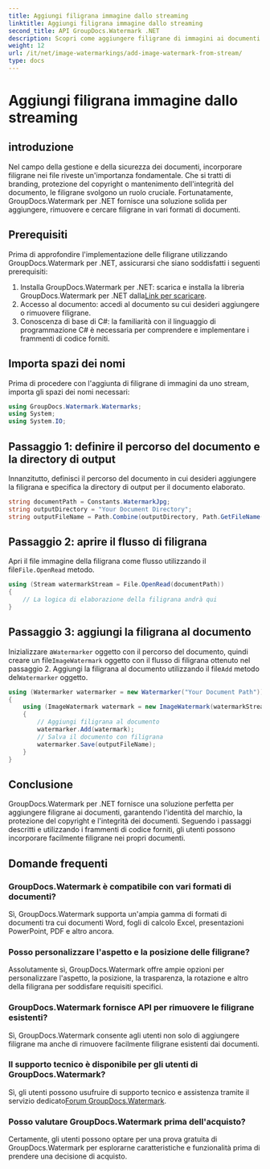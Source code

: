 ```yaml
---
title: Aggiungi filigrana immagine dallo streaming
linktitle: Aggiungi filigrana immagine dallo streaming
second_title: API GroupDocs.Watermark .NET
description: Scopri come aggiungere filigrane di immagini ai documenti utilizzando GroupDocs.Watermark per .NET. Segui la nostra guida passo passo per un'integrazione perfetta della filigrana.
weight: 12
url: /it/net/image-watermarkings/add-image-watermark-from-stream/
type: docs
---
```

# Aggiungi filigrana immagine dallo streaming

## introduzione
Nel campo della gestione e della sicurezza dei documenti, incorporare filigrane nei file riveste un'importanza fondamentale. Che si tratti di branding, protezione del copyright o mantenimento dell'integrità del documento, le filigrane svolgono un ruolo cruciale. Fortunatamente, GroupDocs.Watermark per .NET fornisce una soluzione solida per aggiungere, rimuovere e cercare filigrane in vari formati di documenti.
## Prerequisiti
Prima di approfondire l'implementazione delle filigrane utilizzando GroupDocs.Watermark per .NET, assicurarsi che siano soddisfatti i seguenti prerequisiti:
1.  Installa GroupDocs.Watermark per .NET: scarica e installa la libreria GroupDocs.Watermark per .NET dalla[Link per scaricare](https://releases.groupdocs.com/Watermark/net/).
2. Accesso al documento: accedi al documento su cui desideri aggiungere o rimuovere filigrane.
3. Conoscenza di base di C#: la familiarità con il linguaggio di programmazione C# è necessaria per comprendere e implementare i frammenti di codice forniti.

## Importa spazi dei nomi
Prima di procedere con l'aggiunta di filigrane di immagini da uno stream, importa gli spazi dei nomi necessari:
```csharp
using GroupDocs.Watermark.Watermarks;
using System;
using System.IO;
```

## Passaggio 1: definire il percorso del documento e la directory di output
Innanzitutto, definisci il percorso del documento in cui desideri aggiungere la filigrana e specifica la directory di output per il documento elaborato.
```csharp
string documentPath = Constants.WatermarkJpg;
string outputDirectory = "Your Document Directory";
string outputFileName = Path.Combine(outputDirectory, Path.GetFileName(documentPath));
```
## Passaggio 2: aprire il flusso di filigrana
 Apri il file immagine della filigrana come flusso utilizzando il file`File.OpenRead` metodo.
```csharp
using (Stream watermarkStream = File.OpenRead(documentPath))
{
    // La logica di elaborazione della filigrana andrà qui
}
```
## Passaggio 3: aggiungi la filigrana al documento
 Inizializzare a`Watermarker` oggetto con il percorso del documento, quindi creare un file`ImageWatermark` oggetto con il flusso di filigrana ottenuto nel passaggio 2. Aggiungi la filigrana al documento utilizzando il file`Add` metodo del`Watermarker` oggetto.
```csharp
using (Watermarker watermarker = new Watermarker("Your Document Path"))
{
    using (ImageWatermark watermark = new ImageWatermark(watermarkStream))
    {
        // Aggiungi filigrana al documento
        watermarker.Add(watermark);
        // Salva il documento con filigrana
        watermarker.Save(outputFileName);
    }
}
```

## Conclusione
GroupDocs.Watermark per .NET fornisce una soluzione perfetta per aggiungere filigrane ai documenti, garantendo l'identità del marchio, la protezione del copyright e l'integrità dei documenti. Seguendo i passaggi descritti e utilizzando i frammenti di codice forniti, gli utenti possono incorporare facilmente filigrane nei propri documenti.
## Domande frequenti
### GroupDocs.Watermark è compatibile con vari formati di documenti?
Sì, GroupDocs.Watermark supporta un'ampia gamma di formati di documenti tra cui documenti Word, fogli di calcolo Excel, presentazioni PowerPoint, PDF e altro ancora.
### Posso personalizzare l'aspetto e la posizione delle filigrane?
Assolutamente sì, GroupDocs.Watermark offre ampie opzioni per personalizzare l'aspetto, la posizione, la trasparenza, la rotazione e altro della filigrana per soddisfare requisiti specifici.
### GroupDocs.Watermark fornisce API per rimuovere le filigrane esistenti?
Sì, GroupDocs.Watermark consente agli utenti non solo di aggiungere filigrane ma anche di rimuovere facilmente filigrane esistenti dai documenti.
### Il supporto tecnico è disponibile per gli utenti di GroupDocs.Watermark?
 Sì, gli utenti possono usufruire di supporto tecnico e assistenza tramite il servizio dedicato[Forum GroupDocs.Watermark](https://forum.groupdocs.com/c/watermark/19).
### Posso valutare GroupDocs.Watermark prima dell'acquisto?
Certamente, gli utenti possono optare per una prova gratuita di GroupDocs.Watermark per esplorarne caratteristiche e funzionalità prima di prendere una decisione di acquisto.